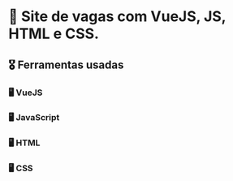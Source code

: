 # 🏅 Site de vagas com VueJS, JS, HTML e CSS.

## 🎖️ Ferramentas usadas
### 🖥️ VueJS 
### 🖥️ JavaScript  
### 🖥️ HTML 
### 🖥️ CSS  


